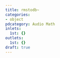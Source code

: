 ```yaml
---
title: rmstodb~
categories:
- object
pdcategory: Audio Math
inlets:
  1st: {}
outlets:
  1st: {}
draft: true
---
```


